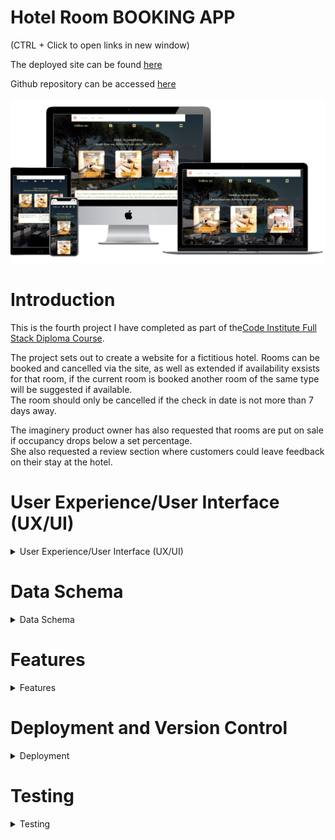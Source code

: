 
# **Hotel Room BOOKING APP**

(CTRL + Click to open links in new window)

The deployed site can be found [here](https://pp4-civ1.herokuapp.com/)

Github repository can be accessed [here](https://github.com/bobshort4bobby4/PP4-Civ1)


![mockup of website](https://github.com/bobshort4bobby4/PP4-Civ1/blob/main/media/mockup-pp4.png)




# **Introduction**

This is the fourth project I have completed as part of the[Code Institute Full Stack Diploma Course](https://codeinstitute.net).  

The project sets out to create a website for a fictitious hotel.  Rooms can be booked and cancelled via the site, as well as extended if availability exsists for that room,  if the  current room is booked  another room of the same type will be suggested if available.  
The room should only be cancelled if the check in date is not more than 7 days away.

The imaginery product owner has also requested that rooms are put on sale if occupancy drops below a set percentage.  
She also requested a review section where customers could leave feedback on their stay at the hotel.
  
# User Experience/User Interface (UX/UI)

<details>  
            
<summary>User Experience/User Interface (UX/UI)</summary>    
  
  
  
   
  
The AGIILE methodology for project development will be used to produce this project, this method involves continual collaboration between all parties and improvments   at every stage. It helps to ensure good quality products are produced within time and financial constraints.
  
   ### User Stories  
  
   #### Casual Visitor Goals
   As a Casual Visitor I want:
  - to be easily able to ascertain information on the hotel and it's locality to aid my purchasing decision.
  - to be able to check availability for my room choice on any particular set of dates to aid my purchasing decision.
  - to navigate easily around the site to avoid frustration whilst using the site and to engender positive emotions towards the business.
  - to have any incorrect input rejected and the error explained clearly and quickly so I do not have any frustrating emotions using the site. 
  - to be able to read reviews about the hotel to determine the quality of the product and aid my purchasing decision.
    
  #### Customer Goals
  As a Customer I want:
  - to be able to easily book a room.
  - to be able to easily cancel a booking if there is more than 7 days to check in to manage my booking.
  - to be able to easly extend my stay if possible to manage my booking .
  - to be easily able to view my booking and account details to make using the site as easy as possible.
  - to be easily able to change account details to make use as easy as possible.
  - to have all actions confirmed to me so as to avoid any confusion or mis-understandings.
  - to be able to leave a review of the hotel to improve my experience using the site/business.  
    
  #### Site Owner/Administrator
  As a Site Owner/Administrator I want:
  - to be able to view and analyse bookings to enable proper planning.
  - to be able to view/change rooms to keep room inventory current.
  - to be able to view customer information to enable efficient communication.
  - to provide a quality website in order to drive sales and increase profits.
  
  #### Epics
  Using the user stories as a frame of reference the following Epics were formulated;
  
  - implement basic html and django structure
  - implement user registration and login
  - implement home pages
  - implement room booking management system
  - implement user feedback system
  - optimise the django admin panel to aid hotel management functions.
  
  The user stories were prioritised using the MoSCoW technique and the Kanban Board feature built-in to Github will be used as an information radiator.
  The user stories were broken down into tasks and these were listed under their respective Epic in the initial Kanban Board/
  Care was taken to ensure should-have proioritised user stories are not greater than 60% of the total.
  
  ### Wireframes
  A full set of wireframes was produced, they can be viewed via the link following.
  (CTRL + click to open on new page)
  [Link to wireframes pdf](https://github.com/bobshort4bobby4/PP4-Civ1/blob/main/pp4-ci-wireframesv2.pdf)  
    
  ### Typography
  I choose The Playfair Display Font  as the  main font for the site.   
    
  ![playfair display font example](https://github.com/bobshort4bobby4/PP4-Civ1/blob/main/media/typography/playfairfont-pp4.png)  
  
  The Playfair font did not display well in the various form fields especially at smaller screen sizes so I choose the Koulen font for these elements.  
    
  ![example of the koulen font](https://github.com/bobshort4bobby4/PP4-Civ1/blob/main/media/typography/koulenfont-pp4.png)  
    
  Both fonts were downloaded from Google fonts.  
    
  
    
  
  
  

  
  
  
  
  
  
  
  
  
</details>

# Data Schema
<details>
  <summary>Data Schema</summary>
  
  ### Database Relations
  
  Roombook App Models
  
  **RoomType**  
  type:charfield  
  description:textfield  
  price:decimalfield  
  image_url: urlfield  
  image:imagefield  
  
  **Room**  
  room_number: integerfield  
  type:foreginKey(roomtype)
  booked:boolean  
  occupied:boolean  
  
  **Booking**  
  user:foreginkey(AUTH_USER_Model)  
  room_number:foreginkey(Room)  
  check_in:datefield  
  check_out:datefield  
  is_active:boolean    
  
  
  Reviews App Model
  
  **Reviews**  
  user:foreginkey(AUTH_USER_Model)    
  text:textfield  
  created_on:datefield  
  approved:boolean  
  featured:boolean  

[Link to erd pdf](https://github.com/bobshort4bobby4/PP4-Civ1/blob/main/media/erd-pdf-correct.pdf)
![erd](https://github.com/bobshort4bobby4/PP4-Civ1/blob/main/media/pp4-erd-png-correct.png)

</details>

# Features
<details>
  <summary>Features</summary>
  
  ### Home Page  
  The major element of the landing page is a display inviting the user to check availability for the various room types the hotel offers.  
  Price and a brief description of the rooms are also displayed.  
  The nav-bar is displayed at the top along with various links to social media.  
  The nav-bar is based on a standard bootstrap one and is fully responsive, collasping to  a  hamburger menu at smaller screen sizes.  
  The nav-bar and social links are part of the base template and are displayed on all pages.  
  When a user logs in the 'log out', 'myaccount' and 'logged in as ...' links are displayed.  
  All social links open to a new tab.  
  A carousel of featured reviews is placed on the lower part of the screen.  
    
  ![image of home screen](https://github.com/bobshort4bobby4/PP4-Civ1/blob/main/media/features-readme/home-pp4.png)
  
    
  ### Information Page
  The information page is accessed from the drop down menu from the nav-bar.  
  It contains a brief paragraph of general information on our imaginery hotel and an embedded google map showing it's supposed location.  
    
  ![image of the information page](https://github.com/bobshort4bobby4/PP4-Civ1/blob/main/media/features-readme/infopage-pp4.png)
  
  ### Reviews Page
  The Reviews page displays all approved reviews in groups of 5 per page, the page uses django's ListView's built-in pagination feature to handle this.  
  This page is accessed from the drop down menu in the nav-bar.  
  There is a button to enable logged in users to leave a review, any logged out user is shown an alert and redirected to the home page if they try to submit a review.    
  ![image of review page](https://github.com/bobshort4bobby4/PP4-Civ1/blob/main/media/features-readme/reviewpage-pp4.png)
    
  ### Create Review Page
  A simple page containing a text area for users to input their review, the form validates for content, on submitting the user is alerted with a thank you message and redirected to the home page.  The reviews will not be displayed untill approved via the admin panel, only reviews set to featured = true will be displayed on the home page slider.
    
  ![image of the create review page](https://github.com/bobshort4bobby4/PP4-Civ1/blob/main/media/features-readme/createreview-pp4.png)  
    
  ### Contact Page
  maybe not include  
  
  ### Check Availability Page
  This page contains a short description of the type of room the user chose on the home page and a form to input the desired check-in and check-out dates.  
  The form validates the inputted dates for format and correctness.  
  The 'Check Availability' button directs the user to either the booking procedure if there is a room free or to the home page with an informative message if not.  
    
  ![image of the check availability page](https://github.com/bobshort4bobby4/PP4-Civ1/blob/main/media/features-readme/checkavail-pp4.png)  
    
  ### Book Page
  The book page displays the details of the booking and a button to confirm the booking.  If the occupancy rate for that period is below 50% a banner is displayed showing a 10% discount on the booking price. Please see note on how this was calculated in testing section.  
  On booking the user is thanked, the details shown again and re-directed to the home page.
    
  ![image of the booking screen](https://github.com/bobshort4bobby4/PP4-Civ1/blob/main/media/features-readme/bookpage-pp4.png)  
    
  ### MyAccount Page
  
  Available only to logged in users this page lists that customers bookings as well as the option to extend the stay if available, cancel the booking if enough notice(7 days) and an option to change password.  
    
  ![image of the my account page](https://github.com/bobshort4bobby4/PP4-Civ1/blob/main/media/features-readme/myaccountscreen-pp4.png)  
    
  ### Extend Booking Page
  
  Page used to extend the check-out date for the room if free. It displays the details of the booking and a form field to enter the new desired checkout date.  The form data is validated  and the booking is altered if possible, the user is shown a message and redirected to the myaccount page if data is invalid.  
    
  ![image of extend booking page](https://github.com/bobshort4bobby4/PP4-Civ1/blob/main/media/features-readme/extendbookingpage-pp4.png)  
    
  ### Cancel Booking Page 
  This page will be used to cancel the booking (details are displayed ) if there is enough notice. If there is not a message is displayed, if there is the booking is deleted from the database and action confirmed to user via an alert. 
    
  ![image of the cancel booking page](https://github.com/bobshort4bobby4/PP4-Civ1/blob/main/media/features-readme/cancelbookingpage-pp4.png)
    
  ### User Authentification
  All user authentification functions are implemented using the django all-auth package.  The templates are customisied to match the style of website.  
    
  ### Admin Panel Features
  
  I made some small additions to the admin panel features, these were functions which I imagined would be useful to a hotel manager in a real-life scenario.  
  ##### Occupancy Rate in roomtype 
  I added two columns in the roomtype relation display which show the ocupancy rate for each room type over 14 and 30 days.  
    
  ![image of occupancy rate display in admin panel](https://github.com/bobshort4bobby4/PP4-Civ1/blob/main/media/features-readme/occupancyrate-pp4.png)  
    
    
  ##### Custom Model Manager
  I added a custom model manager into the bookings model which marks all out of date bookings as in-active.  ie. if a booking's check-out date is in the past, then the booking's 'is_active' field is set to false.   
    
 ##### Actions on Review Relation Display  
  I added three actions to the dropdown list on the review relation display. These allow the manager to process reviews in a more efficient manner.  
   
  ![image of dropdown list on reviews display](https://github.com/bobshort4bobby4/PP4-Civ1/blob/main/media/features-readme/reviewactions-pp4.png)
  
  ##### Custom Filters
  I added several custom filters to some of the relation displays via the admin.py file  
    
  ![image of custom admin panel filters](https://github.com/bobshort4bobby4/PP4-Civ1/blob/main/media/features-readme/customfilters-pp4.png)
  
  
  
  
  
  
  
 </details>

  
# Deployment and Version Control
<details>  
            
<summary>Deployment</summary>    
  
  
 ### Version Control
  
  Git is an open source version control system and was used for this project. Github was used to store the repository.   
  Git is run locally whereas Github is cloud based.
  
  ###### Forking
  Forking a Github repository is the process of making a copy of any repository that you can use without affecting the original, this original is known as the 
  "upstream repository".
  The process for forking a repository is set out below.
  1. Go to the Github page that hosts the repository you wish to fork.
  1. On the top-right of the page there is a button "Fork".
  1. Click this button.
  1. This creates a repository in your Github home page which is a copy of the original. You can submit and receive changes to the code by using pull requests 
  and/or syncing with the upstream repository.
    
  (Taken from the Github Docs guide "Forking Projects")
    
###### Cloning 
  Cloning a repository involves making a full copy of that repository on your local machine. This makes working on the code easier.  Changes can be pushed back up to the 
  GitHub site or changes from other sources pulled to your local copy. To make a clone follow the process below.
  1. Goto the repository page on GitHub.
  1. Above the file list click on the green button titled "Code".
  1. You can choose to download a zip file of the repository, unpack it on your local machine and open it in your IDE or,
  1. Clone using HTTPS by copying the URL under the HTTPS tab.
  1. Open a terminal window, set current directory to the one you want to contain the clone.
  1. Type `git clone `and paste the URL copied from the GitHub page.
  1. The repository clone will be created on your machine.
    
  (Taken from the Github Docs guide "Cloning a repository")
  
  ### Deployment
  
  ### Heroku

Heroku is a cloud based platform that allows the user to deploy and manage apps easily. The completed version of this project was deployed using Heroku.   
Heroku is fully managed meaning that all the hardware/server issues are taken care of.
It  previously allowed the linking of github repositories which made deploying easier but following a security issue this is not possible currently.
Projects must now be deployed through the heroku app via the terminal command line.  
  
To deploy my project I followed the steps below.
  
  - Remove the collectstatic variable from heroku settings and set debug to false in settings.py
  - login to Heroku:  
  `heroku login -i`  
  - check the apps name on heroku  
  `heroku apps`  
  - link the gitpod workspace with the app  
  `heroku git:remote -a pp4-civ1`  
  - use git commands to update repository  
  `git add .`  `git commit -m "commit message"`  
  - push to github  
  `git push origin main`  
  - push to heroku  
  `git push heroku main`  
  
  
  This process did not work seamlessly for me, below I list some the problems I encountered whilst trying to deployment the project.
  
  Because I had not created a runtime.txt file in my root, which specifies which  version of python I was using the build failed.
  [link to information on this issue](https://devcenter.heroku.com/articles/python-runtimes)  
  creating the said file with the contents `python-3.8.10 ` fixed this problem.
  
  I then got the H14  heroku error which indicates no web dynos are running, the documentation suggests that using the scale command should fix this  
  `heroku ps:scale web=1`, this did not work in my case and after further investigation I discovered my Procfile was  
  `web:gunicorn hotelapp.wsgi`   when it needed to be `web: gunicorn hotelapp.wsgi` note extra space after colon.  
  
  I had several more issues serving the static and media files due to having incorrect settings in the settings.py file of the django project.  
  
  
 </details>




# Testing
<details>
  <summary>Testing</summary>
  
 ### Lighthouse
  All pages of the app were tested using the lighthouse function built in to the Google Chrome browser.
  A summary of results is shown as well as links to the indivual results.  
  
  ![summary of lighthouse results](https://github.com/bobshort4bobby4/PP4-Civ1/blob/main/media/lighthouse-results/lightresults-all-pp4.png)  
    
  [link to home page lighthouse result](https://github.com/bobshort4bobby4/PP4-Civ1/blob/main/media/lighthouse-results/lighthouse-home-pp4.png)  
  [link to info page lighthouse result](https://github.com/bobshort4bobby4/PP4-Civ1/blob/main/media/lighthouse-results/lighthouse-info-pp4.png)  
  [link to contact page lighthouse result](https://github.com/bobshort4bobby4/PP4-Civ1/blob/main/media/lighthouse-results/lighthouse-contact-pp4.png)  
  [link to reviews page lighthouse result](https://github.com/bobshort4bobby4/PP4-Civ1/blob/main/media/lighthouse-results/lighthouse-review-pp4.png)  
  [link to check availability page lighthouse result](https://github.com/bobshort4bobby4/PP4-Civ1/blob/main/media/lighthouse-results/lighthouse-checkavail-pp4.png)  
  [link to book page lighthouse result](https://github.com/bobshort4bobby4/PP4-Civ1/blob/main/media/lighthouse-results/lighthouse-book-pp4.png)  
  [link to extend page lighthouse result](https://github.com/bobshort4bobby4/PP4-Civ1/blob/main/media/lighthouse-results/lighthouse-extend-pp4.png)  
  [link to cancel page lighthouse result](https://github.com/bobshort4bobby4/PP4-Civ1/blob/main/media/lighthouse-results/lighthouse-cancel-pp4.png)  
  [link to myaccount page lighthouse result](https://github.com/bobshort4bobby4/PP4-Civ1/blob/main/media/lighthouse-results/lighthouse-myaccount-pp4.png)  
  [link to create review page lighthouse result](https://github.com/bobshort4bobby4/PP4-Civ1/blob/main/media/lighthouse-results/lighthouse-createreview-pp4.png)
  
  The two lowest scores are for the create review and the extend booking pages (89 for accessability ), this concerns the lack of a label on a form field.  
  This will be fixed for the submitted version.  
  
  
  ### WAVE Web Accessibility Evaluation Tool
  The WAVE tool was used to test all, bar one of the apps pages. The 'myaccount' page caused a server error when it's url was submitted to the WAVE website, I do not know the reason for this error but could not replicate it on any other platform.  
  As before a summary of results is shown as well as links to the individual results.  
    
  ![summary of wave accessability tool results](https://github.com/bobshort4bobby4/PP4-Civ1/blob/main/media/wave-results/wave-all-pp4.png)  
    
  [link to home page WAVE result](https://github.com/bobshort4bobby4/PP4-Civ1/blob/main/media/wave-results/wave-home-pp4.png)  
  [link to book page WAVE result](https://github.com/bobshort4bobby4/PP4-Civ1/blob/main/media/wave-results/wave-book-pp4.png)  
  [link to cancel page WAVE result](https://github.com/bobshort4bobby4/PP4-Civ1/blob/main/media/wave-results/wave-cancel-pp4.png)  
  [link to check availability page WAVE result](https://github.com/bobshort4bobby4/PP4-Civ1/blob/main/media/wave-results/wave-checkavail-pp4.png)  
  [link to contact page WAVE result](https://github.com/bobshort4bobby4/PP4-Civ1/blob/main/media/wave-results/wave-contact-pp4.png)  
  [link to create review page WAVE result](https://github.com/bobshort4bobby4/PP4-Civ1/blob/main/media/wave-results/wave-createreview-pp4.png)  
  [link to extend bookig page WAVE result](https://github.com/bobshort4bobby4/PP4-Civ1/blob/main/media/wave-results/wave-extend-pp4.png)  
  [link to info page WAVE result](https://github.com/bobshort4bobby4/PP4-Civ1/blob/main/media/wave-results/wave-info-pp4.png)  
  [link to reviews page WAVE result](https://github.com/bobshort4bobby4/PP4-Civ1/blob/main/media/wave-results/wave-reviews-pp4.png)
    
  The one error shown is as above, concerning a form field having no visible label, I plan to fix this before submitting.  
    
  ### CSS Validation  
   
  
  
  
 ### HTML VALIDATION  
    
  
  
  
  
 ### Python Validation
  

  
  
 ### Testing Application For Achievement of User Goals.  
    
  
   
  
  
   |                          Goal                                                      |                  Outcome                              |
   |------------------------------------------------------------------------------------|-------------------------------------------------------|
   |to be easily able to ascertain information on the hotel.                            |Information Page easily accessible                     |
   |to be able to check availability for my room choice on any particular set of dates. |Function provided on home page                         |
   |to navigate easily around the site.                                                 |Intutitive navigation links provided                   |
   |to have any incorrect input rejected and the error explained clearly.               |All input validated and feedback provided              |
   |to be able to read reviews about the hotel.                                         |Review facility provided                               |
   |to be able to easily book a room.                                                   |Easy booking process provided with neccessary feedback |
   |to be able to easily cancel a booking                                               |Simple process to cancel booking provided              |
   |to be able to easly extend my stay                                                  |Simple process to extend stay if available             |
   |to be easily able to view my booking and account details                            |Dedicated page for customer's account                  |
   |to be easily able to change account details                                         |Ability to change password                             |
   |to have all actions confirmed to me so as to avoid any confusion                    |All information relayed to customer                    |
   |to be able to leave a review of the hotel                                           |Ability to leave a review provided                     |
   |to be able to view and analyse bookings                                             |Possible through admin panel                           |
   |to be able to view/change rooms                                                     |Possible through admin panel                           |
   |to be able to view customer information                                             |Possible through admin panel                           |
   |to provide a quality website                                                        |to be determined                                       |
   
   
  
   
  ### Responsive Testing
  
  The website was tested for responsiveness using the built-in tool in the Google Chrome browser. As I worked through each breakpoint I fixed any display issues I encountered.  
  A set of images of the homepage at each breakpoint is shown.  
  There is a link provided which shows the results of each other page in a spreadsheet.  
    
  ![homepage at 320px](https://github.com/bobshort4bobby4/PP4-Civ1/blob/main/media/responsive-images/home-320px-pp4.png)  
  HomePage at 320px.  
    
  ![homepage at 375px](https://github.com/bobshort4bobby4/PP4-Civ1/blob/main/media/responsive-images/home-375px-pp4.png)  
  HomePage at 375px.  
    
  ![homepage at 425px](https://github.com/bobshort4bobby4/PP4-Civ1/blob/main/media/responsive-images/home-425px-pp4.png)  
   HomePage at 425px.  
    
  ![homepage at 768px](https://github.com/bobshort4bobby4/PP4-Civ1/blob/main/media/responsive-images/home-768px-pp4.png)  
  HomePage at 768px.  
    
  ![homepag at 1024px](https://github.com/bobshort4bobby4/PP4-Civ1/blob/main/media/responsive-images/home-1024px-pp4.png)  
  HomePage at 1024px.  
    
  ![homepage at 1440px](https://github.com/bobshort4bobby4/PP4-Civ1/blob/main/media/responsive-images/home-1440px-pp4.png)  
  HomePage at 1440px.  
    
  ![homepage at 2000px](https://github.com/bobshort4bobby4/PP4-Civ1/blob/main/media/responsive-images/home-2000px-pp4.png)  
  HomePage at 2000px.
  
  
    
  [Link to responsive testing](https://docs.google.com/spreadsheets/d/1LyncF4JuYmWrfmwA610n0NtrX4EGbiZRYUCYySV0JWY/edit?usp=sharing)  
    
  
  ### Automated Tesing
  
  I wrote tests using the unit test functionality built into django. The coverage rate of these tests for the entire app was 86%.  
  The coverage for the individual apps is listed below.  
  - Home APP 100% 
  - MyAccount APP 73%  
  - Reviews APP 96%  
  - Roombook APP 84%  
  
  [These results are shared at this link](https://docs.google.com/spreadsheets/d/1RWi0MxZxObRYifLkKv-LtTtAoNW04lpUWkk4_LFDsOM/edit?usp=sharing)  
    
  ### Manual Testing of User Input and Functions  
  I systematically tested all user inputs and functionality in the website to compare feedback/results against expected results.  
  Any unexpected output/outcomes were fixed.  
  [The results of this testing can be found here](https://docs.google.com/spreadsheets/d/1OmOLO1755Cwm_MdL_q3j_q5kEfDmpSuUcT__er4jC2Y/edit?usp=sharing)
  
    
  
  
  
  
  
</details>




















